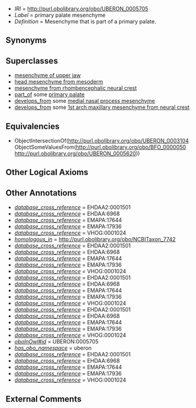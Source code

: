  * *IRI* = http://purl.obolibrary.org/obo/UBERON_0005705
 * *Label* = primary palate mesenchyme
 * *Definition* = Mesenchyme that is part of a primary palate.

## Synonyms


## Superclasses

 * [mesenchyme of upper jaw](../../UBERON/23/UBERON_0003323.md)
 * [head mesenchyme from mesoderm](../../UBERON/04/UBERON_0006904.md)
 * [mesenchyme from rhombencephalic neural crest](../../UBERON/58/UBERON_0010258.md)
 * [part_of](../../BFO/50/BFO_0000050.md) some [primary palate](../../UBERON/20/UBERON_0005620.md)
 * [develops_from](../../RO/02/RO_0002202.md) some [medial nasal process mesenchyme](../../UBERON/04/UBERON_0009204.md)
 * [develops_from](../../RO/02/RO_0002202.md) some [1st arch maxillary mesenchyme from neural crest](../../UBERON/53/UBERON_0010253.md)

## Equivalencies

 * ObjectIntersectionOf(<http://purl.obolibrary.org/obo/UBERON_0003104> ObjectSomeValuesFrom(<http://purl.obolibrary.org/obo/BFO_0000050> <http://purl.obolibrary.org/obo/UBERON_0005620>))

## Other Logical Axioms


## Other Annotations

 * *[database_cross_reference](../../ef/oboInOwl#hasDbXref.md)* = EHDAA2:0001501
 * *[database_cross_reference](../../ef/oboInOwl#hasDbXref.md)* = EHDAA:6968
 * *[database_cross_reference](../../ef/oboInOwl#hasDbXref.md)* = EMAPA:17644
 * *[database_cross_reference](../../ef/oboInOwl#hasDbXref.md)* = EMAPA:17936
 * *[database_cross_reference](../../ef/oboInOwl#hasDbXref.md)* = VHOG:0001024
 * *[homologous_in](../../core#homologous/in/core#homologous_in.md)* = http://purl.obolibrary.org/obo/NCBITaxon_7742
 * *[database_cross_reference](../../ef/oboInOwl#hasDbXref.md)* = EHDAA2:0001501
 * *[database_cross_reference](../../ef/oboInOwl#hasDbXref.md)* = EHDAA:6968
 * *[database_cross_reference](../../ef/oboInOwl#hasDbXref.md)* = EMAPA:17644
 * *[database_cross_reference](../../ef/oboInOwl#hasDbXref.md)* = EMAPA:17936
 * *[database_cross_reference](../../ef/oboInOwl#hasDbXref.md)* = VHOG:0001024
 * *[database_cross_reference](../../ef/oboInOwl#hasDbXref.md)* = EHDAA2:0001501
 * *[database_cross_reference](../../ef/oboInOwl#hasDbXref.md)* = EHDAA:6968
 * *[database_cross_reference](../../ef/oboInOwl#hasDbXref.md)* = EMAPA:17644
 * *[database_cross_reference](../../ef/oboInOwl#hasDbXref.md)* = EMAPA:17936
 * *[database_cross_reference](../../ef/oboInOwl#hasDbXref.md)* = VHOG:0001024
 * *[database_cross_reference](../../ef/oboInOwl#hasDbXref.md)* = EHDAA2:0001501
 * *[database_cross_reference](../../ef/oboInOwl#hasDbXref.md)* = EHDAA:6968
 * *[database_cross_reference](../../ef/oboInOwl#hasDbXref.md)* = EMAPA:17644
 * *[database_cross_reference](../../ef/oboInOwl#hasDbXref.md)* = EMAPA:17936
 * *[database_cross_reference](../../ef/oboInOwl#hasDbXref.md)* = VHOG:0001024
 * *[oboInOwl#id](../../id/oboInOwl#id.md)* = UBERON:0005705
 * *[has_obo_namespace](../../ce/oboInOwl#hasOBONamespace.md)* = uberon
 * *[database_cross_reference](../../ef/oboInOwl#hasDbXref.md)* = EHDAA2:0001501
 * *[database_cross_reference](../../ef/oboInOwl#hasDbXref.md)* = EHDAA:6968
 * *[database_cross_reference](../../ef/oboInOwl#hasDbXref.md)* = EMAPA:17644
 * *[database_cross_reference](../../ef/oboInOwl#hasDbXref.md)* = EMAPA:17936
 * *[database_cross_reference](../../ef/oboInOwl#hasDbXref.md)* = VHOG:0001024

## External Comments


